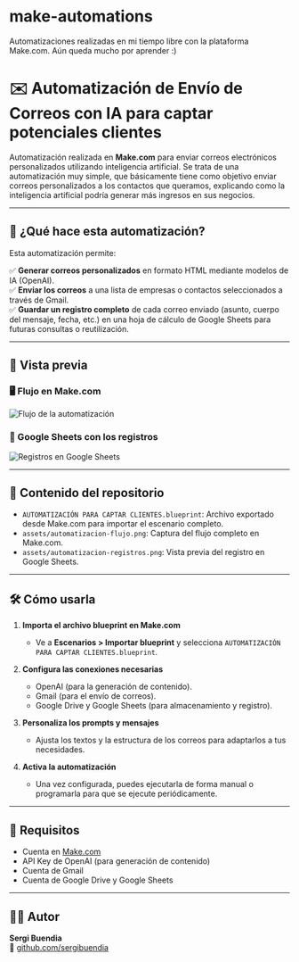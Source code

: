 # make-automations
Automatizaciones realizadas en mi tiempo libre con la plataforma Make.com. Aún queda mucho por aprender :)

# ✉️ Automatización de Envío de Correos con IA para captar potenciales clientes

Automatización realizada en **Make.com** para enviar correos electrónicos personalizados utilizando inteligencia artificial. Se trata de una automatización muy simple, que básicamente tiene como objetivo enviar correos personalizados a los contactos que queramos, explicando como la inteligencia artificial podría generar más ingresos en sus negocios. 

---

## 🚀 ¿Qué hace esta automatización?

Esta automatización permite:  

✅ **Generar correos personalizados** en formato HTML mediante modelos de IA (OpenAI).  
✅ **Enviar los correos** a una lista de empresas o contactos seleccionados a través de Gmail.  
✅ **Guardar un registro completo** de cada correo enviado (asunto, cuerpo del mensaje, fecha, etc.) en una hoja de cálculo de Google Sheets para futuras consultas o reutilización.  

---

## 📸 Vista previa

### 🖥️ Flujo en Make.com
![Flujo de la automatización](assets/automatizacion-flujo.png)

### 📄 Google Sheets con los registros
![Registros en Google Sheets](assets/automatizacion-registros.png)

---

## 📂 Contenido del repositorio

- `AUTOMATIZACIÓN PARA CAPTAR CLIENTES.blueprint`: Archivo exportado desde Make.com para importar el escenario completo.  
- `assets/automatizacion-flujo.png`: Captura del flujo completo en Make.com.  
- `assets/automatizacion-registros.png`: Vista previa del registro en Google Sheets.

---

## 🛠 Cómo usarla

1. **Importa el archivo blueprint en Make.com**  
   - Ve a **Escenarios > Importar blueprint** y selecciona `AUTOMATIZACIÓN PARA CAPTAR CLIENTES.blueprint`.  

2. **Configura las conexiones necesarias**  
   - OpenAI (para la generación de contenido).  
   - Gmail (para el envío de correos).  
   - Google Drive y Google Sheets (para almacenamiento y registro).  

3. **Personaliza los prompts y mensajes**  
   - Ajusta los textos y la estructura de los correos para adaptarlos a tus necesidades.  

4. **Activa la automatización**  
   - Una vez configurada, puedes ejecutarla de forma manual o programarla para que se ejecute periódicamente.

---

## 📢 Requisitos

- Cuenta en [Make.com](https://make.com)  
- API Key de OpenAI (para generación de contenido)  
- Cuenta de Gmail  
- Cuenta de Google Drive y Google Sheets

---

## 👨‍💻 Autor

**Sergi Buendia**  
🔗 [github.com/sergibuendia](https://github.com/sergibuendia)

